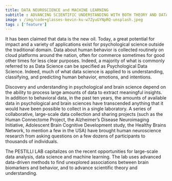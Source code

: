```yaml
---
title: DATA NEUROSCIENCE and MACHINE LEARNING
subtitle : ADVANCING SCIENTIFIC UNDERSTANDING WITH BOTH THEORY AND DATA-DRIVEN METHODS
image : /img/code+glasses-kevin-ku-w7ZyuGYNpRQ-unsplash.jpeg
tags : ['feature']
---
```

It has been claimed that data is the new oil.  Today, a great potential for impact and a variety of applications exist for psychological science outside the traditional domain. Data about human behavior is collected routinely on cloud platforms around the nation, often for commerce sometimes for good other times for less clear purposes. Indeed, a majority of what is commonly referred to as Data Science can be specified as Psychological Data Science. Indeed, much of what data science is applied to is understanding, classifying, and predicting human behavior, emotions, and intentions.

Discovery and understanding in psychological and brain science depend on the ability to process large amounts of data to extract meaningful insights. In addition to behavioral data, in the past ten years, the amounts of available data in psychological and brain sciences have transcended anything that it would have been possible to collect in a single laboratory. A series of collaborative, large-scale data collection and sharing projects (such as the Human Connectome Project, the Alzheimer’s Disease Neuroimaging Initiative, Adolescent Brain Cognitive Development study, the Healthy Brains Network, to mention a few in the USA) have brought human neuroscience research from asking questions on a few dozens of participants to thousands of individuals. 

The PESTILLI LAB capitalizes on the recent opportunities for large-scale data analysis, data science and machine learning. The lab uses advanced data-driven methods to find unexplored associations between brain biomarkers and behavior, and to advance scientific theory and understanding.
